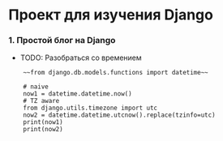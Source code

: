 # Проект для изучения Django

### 1. Простой блог на Django


- TODO: Разобраться со времением
```
    ~~from django.db.models.functions import datetime~~

    # naive
    now1 = datetime.datetime.now()
    # TZ aware
    from django.utils.timezone import utc
    now2 = datetime.datetime.utcnow().replace(tzinfo=utc)
    print(now1)
    print(now2)
```
